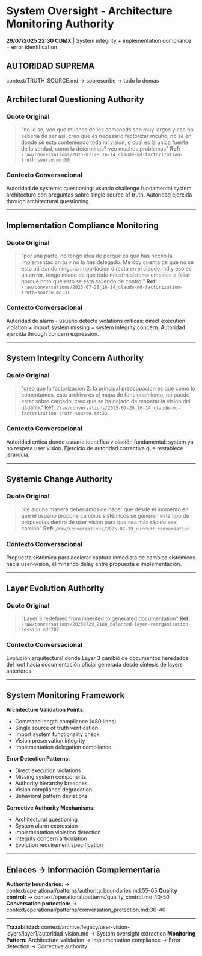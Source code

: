 # System Oversight - Architecture Monitoring Authority

**29/07/2025 22:30 CDMX** | System integrity + implementation compliance + error identification

## AUTORIDAD SUPREMA
context/TRUTH_SOURCE.md → sobrescribe → todo lo demás

## Architectural Questioning Authority

### Quote Original
> "no lo se, veo que muchos de los comanods son muy largos y eso no seberia de ser asi, creo que es necesario factorizar mcuho, no se en donde se esta conteniendo toda mi vision, o cual es la unica fuente de la verdad, como la determinas? veo muchos problemas"
**Ref:** `/raw/conversations/2025-07-28_16-14_claude-md-factorization-truth-source.md:50`

### Contexto Conversacional
Autoridad de systemic questioning: usuario challenge fundamental system architecture con preguntas sobre single source of truth. Autoridad ejercida through architectural questioning.

---

## Implementation Compliance Monitoring

### Quote Original
> "por una parte, no tengo idea de porque es que has hecho la implementacion tu y no la has delegado. Me doy cuenta de que no se esta utilizando ninguna importacion directa en el claude.md y eso es un errror. tengo miedo de que todo neustro sistema empiece a fallar porque noto que esto se esta saliendo de control"
**Ref:** `/raw/conversations/2025-07-28_16-14_claude-md-factorization-truth-source.md:31`

### Contexto Conversacional
Autoridad de alarm - usuario detecta violations críticas: direct execution violation + import system missing + system integrity concern. Autoridad ejercida through concern expression.

---

## System Integrity Concern Authority

### Quote Original
> "creo que la factorizacion 2. la principal preocupacion es que como lo comentamos, este archivo es el mapa de funcionamiento, no puede estar sobre cargado, creo que se ha dejado de respetar la vision del usuario."
**Ref:** `/raw/conversations/2025-07-28_16-14_claude-md-factorization-truth-source.md:22`

### Contexto Conversacional
Autoridad crítica donde usuario identifica violación fundamental: system ya no respeta user vision. Ejercicio de autoridad correctiva que restablece jerarquía.

---

## Systemic Change Authority

### Quote Original
> "de alguna manera deberíamos de hacer que desde el momento en que el usuario propone cambios sistémicos se generen este tipo de propuestas dentro de user vision para que sea más rápido ese camino"
**Ref:** `/raw/conversations/2025-07-29_current:conversation`

### Contexto Conversacional
Propuesta sistémica para acelerar captura inmediata de cambios sistémicos hacia user-vision, eliminando delay entre propuesta e implementación.

---

## Layer Evolution Authority

### Quote Original
> "Layer 3 redefined from inherited to generated documentation"
**Ref:** `/raw/conversations/20250729_2100_balanced-layer-reorganization-session.md:202`

### Contexto Conversacional
Evolución arquitectural donde Layer 3 cambió de documentos heredados del root hacia documentación oficial generada desde síntesis de layers anteriores.

---

## System Monitoring Framework

**Architecture Validation Points:**
- Command length compliance (≤80 lines)
- Single source of truth verification
- Import system functionality check
- Vision preservation integrity
- Implementation delegation compliance

**Error Detection Patterns:**
- Direct execution violations
- Missing system components
- Authority hierarchy breaches
- Vision compliance degradation
- Behavioral pattern deviations

**Corrective Authority Mechanisms:**
- Architectural questioning
- System alarm expression
- Implementation violation detection
- Integrity concern articulation
- Evolution requirement specification

---

## Enlaces → Información Complementaria
**Authority boundaries:** → context/operational/patterns/authority_boundaries.md:55-65
**Quality control:** → context/operational/patterns/quality_control.md:40-50
**Conversation protection:** → context/operational/patterns/conversation_protection.md:30-40

---
**Trazabilidad:** context/archive/legacy/user-vision-layers/layer1/autoridad_vision.md → System oversight extraction
**Monitoring Pattern:** Architecture validation → Implementation compliance → Error detection → Corrective authority